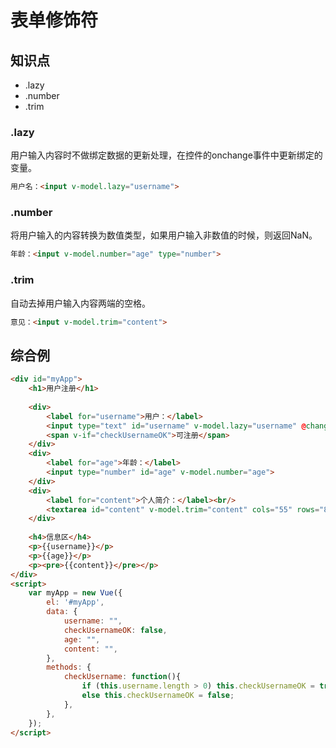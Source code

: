 表单修饰符
==========

## 知识点

* .lazy
* .number
* .trim

### .lazy

用户输入内容时不做绑定数据的更新处理，在控件的onchange事件中更新绑定的变量。

~~~html
用户名：<input v-model.lazy="username">
~~~

### .number

将用户输入的内容转换为数值类型，如果用户输入非数值的时候，则返回NaN。

~~~html
年龄：<input v-model.number="age" type="number">
~~~

### .trim

自动去掉用户输入内容两端的空格。

~~~html
意见：<input v-model.trim="content">
~~~

## 综合例

~~~html
<div id="myApp">
    <h1>用户注册</h1>
    
    <div>
        <label for="username">用户：</label>
        <input type="text" id="username" v-model.lazy="username" @change="checkUsername">
        <span v-if="checkUsernameOK">可注册</span>
    </div>
    <div>
        <label for="age">年龄：</label>
        <input type="number" id="age" v-model.number="age">
    </div>
    <div>
        <label for="content">个人简介：</label><br/>
        <textarea id="content" v-model.trim="content" cols="55" rows="8"></textarea>
    </div>
    
    <h4>信息区</h4>
    <p>{{username}}</p>
    <p>{{age}}</p>
    <p><pre>{{content}}</pre></p>
</div>
<script>
    var myApp = new Vue({
        el: '#myApp', 
        data: {
            username: "",
            checkUsernameOK: false,
            age: "",
            content: "",
        },
        methods: {
            checkUsername: function(){
                if (this.username.length > 0) this.checkUsernameOK = true;
                else this.checkUsernameOK = false;
            },
        },
    });
</script>
~~~
